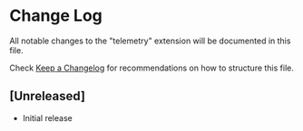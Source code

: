 # Change Log

All notable changes to the "telemetry" extension will be documented in this file.

Check [Keep a Changelog](http://keepachangelog.com/) for recommendations on how to structure this file.

## [Unreleased]

- Initial release

